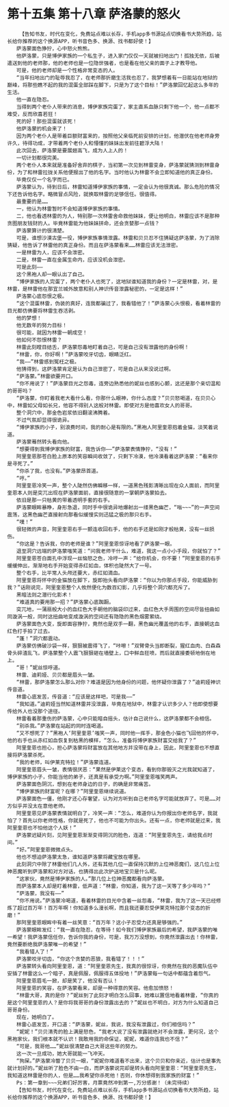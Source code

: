 # 第十五集 第十八章 萨洛蒙的怒火
        【告知书友，时代在变化，免费站点难以长存，手机app多书源站点切换看书大势所趋，站长给你推荐的这个换源APP，听书音色多、换源、找书都好使！】
       萨洛蒙面色狰狞，心中怒火熊熊。
       他萨洛蒙，只是博伊家族的一个私生子，进入家门仅仅一天就被扫地出门！孤独无依，后被遣送到他的老师那，他的老师也是一位隐世强者，也是看在他父亲的面子上才教导他。
       可是，他的老师却是一个性格非常变态的人。
       “当年扫地出门的耻辱我忍了，在老师那折磨生活我也忍了，我梦想着有一日能站在地狱的巅峰，将那些瞧不起的我的混蛋全部踩在脚下，只是为了这个目标！”萨洛蒙回忆起这么多年的生活。
       他一直在隐忍。
       当得到两个老仆人带来的消息，博伊家族完蛋了，家主直系血脉只剩下他一个，他一点都不难受，反而欣喜若狂！
       死的好！那些混蛋就该死！
       他萨洛蒙的机会来了！
       因为两个老仆人是带着巨额财富来的，按照他父亲临死前安排的计划，他潜伏在他老师身旁许久，待得功成，才带着两个老仆人和懵懂的妹妹出发前往碧浮大陆！
       此次回去，萨洛蒙是要展翅高飞，成为人上人的！
       一切计划都很完美。
       两个老仆人本来就是准备好舍弃的棋子，当初第一次见到林雷变身，萨洛蒙就猜测到林雷身份，为了和林雷拉拢关系他便报出了他的名字。当时他认为林雷不会立即知道他的真正身份。
       毕竟仅仅一个名字而已。
       萨洛蒙认为，待到日后，林雷知道博伊家族的事情，一定会认为他很真诚。那么危险的情况下还告诉他名字。略微冒点风险，就换取林雷的足够信任。很值得。
       最重要的是……
       一，他认为林雷暂时不会知道博伊家族的事情。
       二，他也看透林雷的为人，特别那一次林雷舍命救他妹妹，便让他明白，林雷应该不是那种贪图朋友钱财的人。毕竟林雷能为他妹妹拼命，还会贪婪那一点钱？
       萨洛蒙算计的很清楚。
       可是，谁想沙漠古堡一役，博伊家族事情泄露。林雷和贝贝忍不住猜疑这萨洛蒙，为了消除猜疑，他告诉了林雷他的真正身份。而且在萨洛蒙看来……林雷应该无法泄密。
       一是林雷为人，应该不会泄密。
       二是，林雷一直在金属生命内，应该没机会泄密。
       可是此刻——
       这个黑袍人却一眼认出了自己。
       “博伊家族的人完蛋了，两个老仆人也死了，这地狱谁知道我的身份？一定是林雷，对，是林雷，是林雷他在那宜兰城外故意和别人神识传音泄露秘密的，一定是这样！”
       萨洛蒙心底怨恨之极。
       “这个混蛋林雷，伪装的真好，连我都骗过了，我看错他了！”萨洛蒙心头恨极，看着林雷的目光都仿佛要将林雷生吞活剥。
       他的梦想！
       他无数年的努力目标！
       很可能，就因为林雷一朝成空！
       他如何不怨恨林雷？
       林雷此刻瞠目结舌，萨洛蒙怨毒地盯着自己，可是自己没有泄露他的身份啊！
       “林雷，你，你好啊！”萨洛蒙咬牙切齿，眼睛泛红。
       “我——”林雷感到冤枉之极。
       他猜得到，这萨洛蒙肯定是认为自己泄密了，可是自己从来没说过啊。
       “萨洛蒙。”林雷欲要开口。
       “你不用说了！”萨洛蒙目光之怨毒，连旁边熟悉他的妮丝也感到心颤，这还是那个亲切温和的哥哥吗？
       “萨洛蒙，你盯着我老大看什么看，你那什么眼神，你什么态度？”贝贝怒喝道，在贝贝心中，林雷如父母如长兄，他容不得别人这般对林雷。即使对方是他喜欢女人的哥哥。
       整个洞穴中，那金色岩浆依旧翻滚沸腾着。
       不过气氛却显得很诡异。
       “博伊家族的小子，别浪费时间，我的耐心是有限的。”黑袍人阿里奎恩抱着金猫，淡笑着说道。
       萨洛蒙蓦然转头看向他。
       “想要得到我博伊家族的财富，我告诉你——”萨洛蒙表情狰狞，“没有！”
       阿里奎恩那苍白脸上原本的笑容瞬间收敛了，只剩下冷漠，他冷漠看着这萨洛蒙：“看来你是寻死了。”
       “你杀了我，也没有。”萨洛蒙昂首道。
       “哼。”
       阿里奎恩冷笑一声，整个人陡然仿佛瞬移一样，一道黑色残影清晰出现在众人面前，而阿里奎恩本人则是突兀出现在萨洛蒙面前，直接很随意的一掌朝萨洛蒙拍去。
       依旧是那一只枯黄的带着透明手套的右手。
       萨洛蒙眼眸暴睁，身形急退，同时手中很诡异地爆射出一缕黑色幽芒，“嗡~~~”的一声空间震荡，这黑色幽芒直接射向那看似缓慢实则迅猛之极的那只右手。
       “噗！”
       很轻微的声音，阿里奎恩右手一颤连收回右手，他的右手还是如刚才般枯黄，没有一丝损伤。
       “你这是？告诉我，你的老师是谁？”阿里奎恩惊讶地看了萨洛蒙一眼。
       退至洞穴远端的萨洛蒙嗤笑道：“问我老师干什么，难道，我这一点小小手段，你就怕了？”
       阿里奎恩苍白面孔中浮现一丝恼怒之色，冷哼一声：“给你机会，你不要！”阿里奎恩的右手缓缓伸出，渐渐地右手开始变得赤红如血，体积也陡然大了一号。
       整个右手，比平常人头颅还要大，赤红如滴血。
       阿里奎恩将怀中的金猫放在脚下，旋即抬头看向萨洛蒙：“你以为你那点手段，你能威胁到我？”话刚说完，阿里奎恩整个人攸然便化为数百幻影，几乎将整个洞穴都充斥了。
       黑暗法则之潜行化影术！
       “难道真的要用那一招？”萨洛蒙心底踟蹰。
       突兀地，一蒲扇般大小的血红色大手朝他的脑袋印过来，血红色大手周围的空间尽皆扭曲如同漩涡一般，同时这扭曲地变成漩涡的空间还有隐隐的黑色烟雾萦绕。
       萨洛蒙面色大变，旋即面容狰狞，竟然也是双手一翻，黑色幽光覆盖他的右手，直接朝这血红色打手拍了过去。
       “蓬！”洞穴都震动。
       萨洛蒙仿佛破沙袋一样，狠狠被震得飞了，“咔嚓！”双臂骨头当即断裂，猩红血肉、白森森骨头碎渣乱飞，萨洛蒙整个人震飞狠狠砸在墙壁上，口中鲜血狂喷，而后就直接委顿地倒在地上。
       “哥！”妮丝惊呼道。
       林雷、迪莉娅、贝贝都是眉头一皱。
       “林雷，那萨洛蒙怎么那么对你？难道是因为他身份的问题，他怀疑你泄露了？”迪莉娅神识传音道。
       林雷心底发苦，传音道：“应该是这样吧，可是我——”
       “我知道。”迪莉娅当然知道林雷并没泄露，毕竟在地狱中，林雷才认识多少人？他即使想要传给外人也没那个途径。
       林雷看着那重伤的萨洛蒙，心中只能暗自摇头，估计自己说什么，这萨洛蒙都不会相信。
       “别杀我。”萨洛蒙在站起的同时连喝道。
       “又不想死了？”黑袍人‘阿里奎恩’嗤笑一声，同时他一挥手，那金色小猫也飞回他的怀中，他的右手也从赤红如血恢复到枯黑的模样，“怎么，准备将博伊家族财富交给我了？”
       阿里奎恩也担心，担心萨洛蒙将财富放在其他地方并没带在身上，因此，阿里奎恩也不想直接将萨洛蒙杀死。
       “我的老师，叫伊莱克特拉！”萨洛蒙连道。
       阿里奎恩眉头一皱，表情很厌恶：“果然是伊莱这个变态，看到你那毁灭之光我就知道了，博伊家族的小子，你能当他的弟子，还真是有承受力啊。”阿里奎恩嗤笑两声。
       萨洛蒙面色阴沉，想到在老师身边的日子，的确是非常痛苦。
       “博伊家族的财富呢？在哪？”阿里奎恩继续说道。
       萨洛蒙面色一僵，他刚才还心存奢望，认为对方听到自己老师名字可能就放弃了。可是……对方似乎并没太在意他老师。
       阿里奎恩见萨洛蒙表情就明白了，冷笑一声：“怎么，难道你认为你报出你老师名字，我就怕了？首先以你老师性格，你就是死了，他也不可能为你出头。还有一点，你老师就是过来，我阿里奎恩也不怕他这个人妖！”
       萨洛蒙迟疑片刻，见阿里奎恩渐渐变得阴沉的脸色，连道：“阿里奎恩先生，请给我点时间。”
       “好。”阿里奎恩微微点头。
       他也不想迫萨洛蒙太急，谁知道萨洛蒙将藏宝放在哪里。
       此刻洞穴中除了林雷他们几人外，还有其他几位一直保持沉默的上位神恶魔们，这几位上位神恶魔听到萨洛蒙和对方对话，也猜得出此次护送地宝贝是什么呢。
       “这家伙，竟然是博伊家族的人。”那几位上位神恶魔都看向萨洛蒙。
       而萨洛蒙本人却是盯着林雷，低声道：“林雷，你知道，我为了这一天等了多少年吗？”
       “萨洛蒙，我没有——”
       “你不用说。”萨洛蒙冷喝道，看着林雷的目光中含着一丝怨毒，“林雷，我为了这一天已经修炼了超过百万年！百万年啊！你知道多么漫长啊，而且我还要忍受伊莱克特拉那个变态的折磨！”
       那阿里奎恩眼眸中有着一丝笑意：“百万年？这小子忍受力还真是够强的。”
       萨洛蒙眼眸发红：“我一直在隐忍，在等待！如今我们博伊家族最后的希望，我萨洛蒙的唯一希望！我萨洛蒙信任你，告诉你我的身份，可是，我万万没想到，你竟然泄露出去！你林雷，竟然要断绝我萨洛蒙唯一的希望！”
       “我看错人了！”
       萨洛蒙咬牙切齿，“你这个贪婪的恶狼，我看错了！！！”
       萨洛蒙转头看向阿里奎恩，道：“阿里奎恩先生，我真的很惊讶，你竟然在我的恶魔队伍中安插了林雷这么一个暗子，真是佩服，佩服得五体投地！”萨洛蒙每一句话中都蕴含着怨气。
       阿里奎恩眉毛一掀，却是笑了，他没有否认！
       阿里奎恩的笑容，在萨洛蒙看来，却是一种得意的笑容。他愈加愤怒！
       “林雷大哥，真的是你？”妮丝到了此刻才明白怎么回事，她难以置信地看着林雷，“你真的是这个阿里奎恩的人？是你将我哥哥的身份泄露出去的？”妮丝也不明白，对方为什么知道自己哥哥身份。
       现在，她明白了。
       林雷心底发苦，开口道：“萨洛蒙，妮丝，我说，我没有泄露过，你们相信吗？”
       “妮妮！”贝贝清秀的脸上满是怒色，“我老大说了没有泄露就绝对不会泄露，更何况，这个黑袍家伙，我们根本就不认识！我敢用我的命保证，妮妮，难道你连我也不信？”
       “可是，我哥他……”妮丝很清楚自己大哥这些年的努力。
       这一次一旦成功，她大哥就能一飞冲天。
       “狗屎。”萨洛蒙冷瞥了贝贝一眼，“妮妮你难道看不出来，这个贝贝和你亲近，估计也是事先就计划好的。”妮丝听了脸色不由一白，而萨洛蒙说完却是转头看向阿里奎恩：“阿里奎恩先生，我知道这林雷是你的人，但是……我希望你杀死他！否则，你休想得到我家族的财富！”
       Ps：第一章到~~~兄弟们好厉害，月票竟然冲到第一,万分感谢！（未完待续）
       【告知书友，时代在变化，免费站点难以长存，手机app多书源站点切换看书大势所趋，站长给你推荐的这个换源APP，听书音色多、换源、找书都好使！】